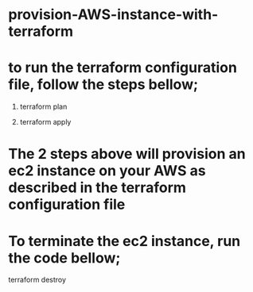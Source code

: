 # provision-AWS-instance-with-terraform


# to run the terraform configuration file, follow the steps bellow;

1. terraform plan

2. terraform apply

# The 2 steps above will provision an ec2 instance on your AWS as described in the terraform configuration file

# To terminate the ec2 instance, run the code bellow;

terraform destroy
